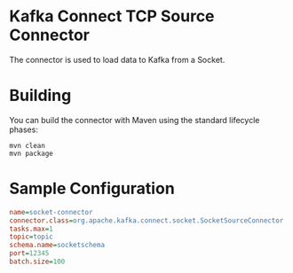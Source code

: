# Kafka Connect TCP Source Connector
The connector is used to load data to Kafka from a Socket.

# Building
You can build the connector with Maven using the standard lifecycle phases:
```
mvn clean
mvn package
```

# Sample Configuration
``` ini
name=socket-connector
connector.class=org.apache.kafka.connect.socket.SocketSourceConnector
tasks.max=1
topic=topic
schema.name=socketschema
port=12345
batch.size=100
```
